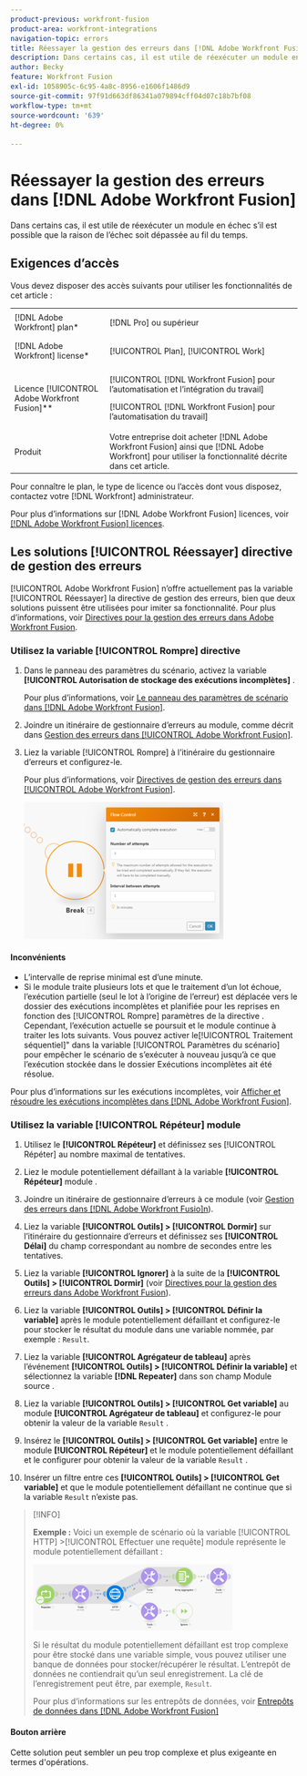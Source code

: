 ```yaml
---
product-previous: workfront-fusion
product-area: workfront-integrations
navigation-topic: errors
title: Réessayer la gestion des erreurs dans [!DNL Adobe Workfront Fusion]
description: Dans certains cas, il est utile de réexécuter un module en échec plusieurs fois s’il est possible que la raison de l’échec puisse s’interrompre au fil du temps.
author: Becky
feature: Workfront Fusion
exl-id: 1058905c-6c95-4a8c-8956-e1606f1486d9
source-git-commit: 97f91d663df86341a079894cff04d07c18b7bf08
workflow-type: tm+mt
source-wordcount: '639'
ht-degree: 0%

---
```


# Réessayer la gestion des erreurs dans [!DNL Adobe Workfront Fusion]

Dans certains cas, il est utile de réexécuter un module en échec s’il est possible que la raison de l’échec soit dépassée au fil du temps.

## Exigences d’accès

Vous devez disposer des accès suivants pour utiliser les fonctionnalités de cet article :

<table style="table-layout:auto">
 <col> 
 <col> 
 <tbody> 
  <tr> 
   <td role="rowheader">[!DNL Adobe Workfront] plan*</td> 
   <td> <p>[!DNL Pro] ou supérieur</p> </td> 
  </tr> 
  <tr data-mc-conditions=""> 
   <td role="rowheader">[!DNL Adobe Workfront] license*</td> 
   <td> <p>[!UICONTROL Plan], [!UICONTROL Work]</p> </td> 
  </tr> 
  <tr> 
   <td role="rowheader">Licence [!UICONTROL Adobe Workfront Fusion]**</td> 
   <td> <p>[!UICONTROL [!DNL Workfront Fusion] pour l’automatisation et l’intégration du travail] </p><p>[!UICONTROL [!DNL Workfront Fusion] pour l’automatisation du travail]</p>  </td> 
  </tr> 
  <tr> 
   <td role="rowheader">Produit</td> 
   <td>Votre entreprise doit acheter [!DNL Adobe Workfront Fusion] ainsi que [!DNL Adobe Workfront] pour utiliser la fonctionnalité décrite dans cet article.</td> 
  </tr> 
 </tbody> 
</table>

Pour connaître le plan, le type de licence ou l’accès dont vous disposez, contactez votre [!DNL Workfront] administrateur.

Pour plus d’informations sur [!DNL Adobe Workfront Fusion] licences, voir [[!DNL Adobe Workfront Fusion] licences](../../workfront-fusion/get-started/license-automation-vs-integration.md).

## Les solutions [!UICONTROL Réessayer] directive de gestion des erreurs

[!UICONTROL Adobe Workfront Fusion] n’offre actuellement pas la variable [!UICONTROL Réessayer] la directive de gestion des erreurs, bien que deux solutions puissent être utilisées pour imiter sa fonctionnalité. Pour plus d’informations, voir [Directives pour la gestion des erreurs dans Adobe Workfront Fusion](../../workfront-fusion/errors/directives-for-error-handling.md).

### Utilisez la variable [!UICONTROL Rompre] directive

1. Dans le panneau des paramètres du scénario, activez la variable **[!UICONTROL Autorisation de stockage des exécutions incomplètes]** .

   Pour plus d’informations, voir [Le panneau des paramètres de scénario dans [!DNL Adobe Workfront Fusion]](../../workfront-fusion/scenarios/scenario-settings-panel.md).

1. Joindre un itinéraire de gestionnaire d’erreurs au module, comme décrit dans [Gestion des erreurs dans [!UICONTROL Adobe Workfront Fusion]](../../workfront-fusion/errors/error-handling.md).
1. Liez la variable [!UICONTROL Rompre] à l’itinéraire du gestionnaire d’erreurs et configurez-le.

   Pour plus d’informations, voir [Directives de gestion des erreurs dans [!UICONTROL Adobe Workfront Fusion]](../../workfront-fusion/errors/directives-for-error-handling.md).

   ![](assets/break-directive-350x241.png)

#### Inconvénients

* L’intervalle de reprise minimal est d’une minute.
* Si le module traite plusieurs lots et que le traitement d’un lot échoue, l’exécution partielle (seul le lot à l’origine de l’erreur) est déplacée vers le dossier des exécutions incomplètes et planifiée pour les reprises en fonction des [!UICONTROL Rompre] paramètres de la directive . Cependant, l’exécution actuelle se poursuit et le module continue à traiter les lots suivants. Vous pouvez activer le[!UICONTROL Traitement séquentiel]&quot; dans la variable [!UICONTROL Paramètres du scénario] pour empêcher le scénario de s’exécuter à nouveau jusqu’à ce que l’exécution stockée dans le dossier Exécutions incomplètes ait été résolue.

Pour plus d’informations sur les exécutions incomplètes, voir [Afficher et résoudre les exécutions incomplètes dans [!DNL Adobe Workfront Fusion]](../../workfront-fusion/scenarios/view-and-resolve-incomplete-executions.md).

### Utilisez la variable [!UICONTROL Répéteur] module

1. Utilisez le **[!UICONTROL Répéteur]** et définissez ses [!UICONTROL Répéter] au nombre maximal de tentatives.
1. Liez le module potentiellement défaillant à la variable **[!UICONTROL Répéteur]** module .
1. Joindre un itinéraire de gestionnaire d’erreurs à ce module (voir [Gestion des erreurs dans [!DNL Adobe Workfront Fusio]n](../../workfront-fusion/errors/error-handling.md)).
1. Liez la variable **[!UICONTROL Outils] > [!UICONTROL Dormir]** sur l’itinéraire du gestionnaire d’erreurs et définissez ses **[!UICONTROL Délai]** du champ correspondant au nombre de secondes entre les tentatives.

1. Liez la variable **[!UICONTROL Ignorer]** à la suite de la **[!UICONTROL Outils] > [!UICONTROL Dormir]** (voir [Directives pour la gestion des erreurs dans Adobe Workfront Fusion](../../workfront-fusion/errors/directives-for-error-handling.md)).

1. Liez la variable **[!UICONTROL Outils] > [!UICONTROL Définir la variable]** après le module potentiellement défaillant et configurez-le pour stocker le résultat du module dans une variable nommée, par exemple : `Result`.

1. Liez la variable **[!UICONTROL Agrégateur de tableau]** après l’événement **[!UICONTROL Outils] > [!UICONTROL Définir la variable]** et sélectionnez la variable **[!DNL Repeater]** dans son champ Module source .

1. Liez la variable **[!UICONTROL Outils] > [!UICONTROL Get variable]** au module **[!UICONTROL Agrégateur de tableau]** et configurez-le pour obtenir la valeur de la variable `Result` .

1. Insérez le **[!UICONTROL Outils] > [!UICONTROL Get variable]** entre le module **[!UICONTROL Répéteur]** et le module potentiellement défaillant et le configurer pour obtenir la valeur de la variable `Result` .

1. Insérer un filtre entre ces **[!UICONTROL Outils] > [!UICONTROL Get variable]** et que le module potentiellement défaillant ne continue que si la variable `Result` n’existe pas.

>[!INFO]
>
>**Exemple :** Voici un exemple de scénario où la variable [!UICONTROL HTTP] >[!UICONTROL Effectuer une requête] module représente le module potentiellement défaillant :
>
>![](assets/http-make-request-350x116.png)
>
>Si le résultat du module potentiellement défaillant est trop complexe pour être stocké dans une variable simple, vous pouvez utiliser une banque de données pour stocker/récupérer le résultat. L’entrepôt de données ne contiendrait qu’un seul enregistrement. La clé de l’enregistrement peut être, par exemple, `Result`.
>
>Pour plus d’informations sur les entrepôts de données, voir [Entrepôts de données dans [!DNL Adobe Workfront Fusion]](../../workfront-fusion/modules/data-stores.md)

#### Bouton arrière

Cette solution peut sembler un peu trop complexe et plus exigeante en termes d&#39;opérations.
